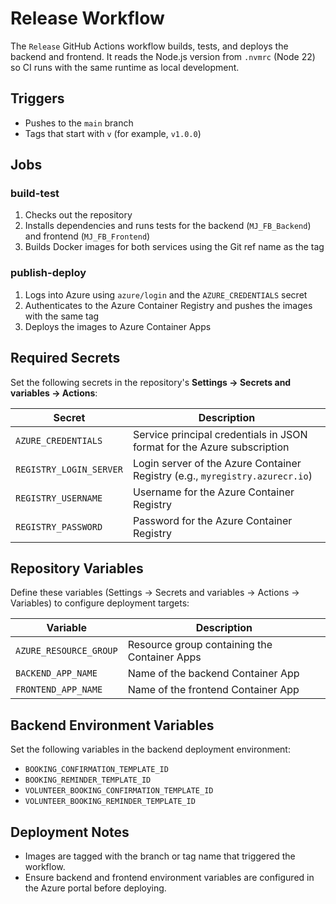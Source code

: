 # Release Workflow

The `Release` GitHub Actions workflow builds, tests, and deploys the backend and frontend. It reads the Node.js version from `.nvmrc` (Node 22) so CI runs with the same runtime as local development.

## Triggers
- Pushes to the `main` branch
- Tags that start with `v` (for example, `v1.0.0`)

## Jobs
### build-test
1. Checks out the repository
2. Installs dependencies and runs tests for the backend (`MJ_FB_Backend`) and frontend (`MJ_FB_Frontend`)
3. Builds Docker images for both services using the Git ref name as the tag

### publish-deploy
1. Logs into Azure using `azure/login` and the `AZURE_CREDENTIALS` secret
2. Authenticates to the Azure Container Registry and pushes the images with the same tag
3. Deploys the images to Azure Container Apps

## Required Secrets
Set the following secrets in the repository's **Settings → Secrets and variables → Actions**:

| Secret | Description |
|--------|-------------|
| `AZURE_CREDENTIALS` | Service principal credentials in JSON format for the Azure subscription |
| `REGISTRY_LOGIN_SERVER` | Login server of the Azure Container Registry (e.g., `myregistry.azurecr.io`) |
| `REGISTRY_USERNAME` | Username for the Azure Container Registry |
| `REGISTRY_PASSWORD` | Password for the Azure Container Registry |

## Repository Variables
Define these variables (Settings → Secrets and variables → Actions → Variables) to configure deployment targets:

| Variable | Description |
|----------|-------------|
| `AZURE_RESOURCE_GROUP` | Resource group containing the Container Apps |
| `BACKEND_APP_NAME` | Name of the backend Container App |
| `FRONTEND_APP_NAME` | Name of the frontend Container App |

## Backend Environment Variables
Set the following variables in the backend deployment environment:

- `BOOKING_CONFIRMATION_TEMPLATE_ID`
- `BOOKING_REMINDER_TEMPLATE_ID`
- `VOLUNTEER_BOOKING_CONFIRMATION_TEMPLATE_ID`
- `VOLUNTEER_BOOKING_REMINDER_TEMPLATE_ID`

## Deployment Notes
- Images are tagged with the branch or tag name that triggered the workflow.
- Ensure backend and frontend environment variables are configured in the Azure portal before deploying.
